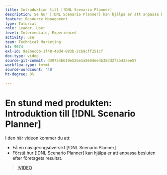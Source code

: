 ```yaml
---
title: Introduktion till [!DNL Scenario Planner]
description: Se hur [!DNL Scenario Planner] kan hjälpa er att anpassa besluten efter företagets resultat. Lär dig navigera [!DNL Scenario Planner].
feature: Resource Management
type: Tutorial
role: Leader, User
level: Intermediate, Experienced
activity: use
team: Technical Marketing
kt: 9074
exl-id: 9a8bec0b-1f48-48d4-883b-2cb9cff251cf
doc-type: video
source-git-commit: d39754b619e526e1a869deedb38dd2f2b43aee57
workflow-type: tm+mt
source-wordcount: '48'
ht-degree: 0%

---
```


# En stund med produkten: Introduktion till [!DNL Scenario Planner]

I den här videon kommer du att:

* Få en navigeringsöversikt [!DNL Scenario Planner]
* Förstå hur [!DNL Scenario Planner] kan hjälpa er att anpassa besluten efter företagets resultat.

>[!VIDEO](https://video.tv.adobe.com/v/335316/?quality=12)
